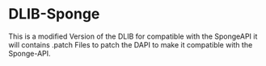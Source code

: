 # DLIB-Sponge
This is a modified Version of the DLIB for compatible with the SpongeAPI it will contains .patch Files to patch the DAPI to make it compatible with the Sponge-API.
